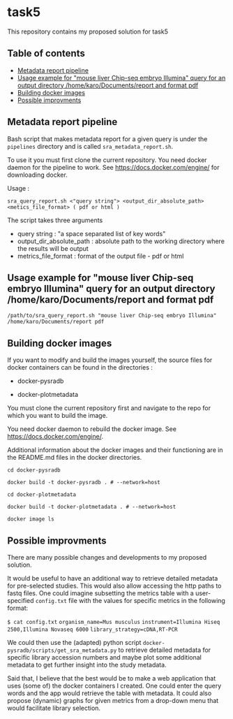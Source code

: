 # task5

This repository contains my proposed solution for task5

## Table of contents
* [Metadata report pipeline](#Metadata-report-pipeline)
* [Usage example for "mouse liver Chip-seq embryo Illumina" query for an output directory /home/karo/Documents/report and format pdf](#Usage-example-for-"mouse-liver-Chip-seq-embryo-Illumina"-query-for-an-output-directory-/home/karo/Documents/report-and-format-pdf)
* [Building docker images](#Building-docker-images)
* [Possible improvments](#Possible-improvments)


## Metadata report pipeline

Bash script that makes metadata report for a given query is under the `pipelines` directory and is called `sra_metadata_report.sh`.

To use it you must first clone the current repository. You need docker daemon for the pipeline to work. See https://docs.docker.com/engine/ for downloading docker.

Usage :
```
sra_query_report.sh <"query string"> <output_dir_absolute_path> <metics_file_format> ( pdf or html )
```
The script takes three arguments
- query string : "a space separated list of key words"
- output_dir_absolute_path : absolute path to the working directory where the results will be output
- metrics_file_format : format of the output file - pdf or html

## Usage example for "mouse liver Chip-seq embryo Illumina" query for an output directory /home/karo/Documents/report and format pdf
```
/path/to/sra_query_report.sh "mouse liver Chip-seq embryo Illumina" /home/karo/Documents/report pdf
```
## Building docker images

If you want to modify and build the images yourself, the source files for docker containers can be found in the directories :

- docker-pysradb

- docker-plotmetadata

You must clone the current repository first and navigate to the repo for which you want to build the image.

You need docker daemon to rebuild the docker image. See https://docs.docker.com/engine/.

Additional information about the docker images and their functioning are in the README.md files in the docker directories.

```
cd docker-pysradb

docker build -t docker-pysradb . # --network=host

cd docker-plotmetadata

docker build -t docker-plotmetadata . # --network=host

docker image ls
```
## Possible improvments

There are many possible changes and developments to my proposed solution. 

It would be useful to have an additional way to retrieve detailed metadata for pre-selected studies. This would also allow accessing the http paths to fastq files. One could imagine subsetting the metrics table with a user-specified `config.txt` file with the values for specific metrics in the following format: 

`$ cat config.txt`
`organism_name=Mus musculus`
`instrument=Illumina Hiseq 2500,Illumina Novaseq 6000`
`library_strategy=cDNA,RT-PCR`

We could then use the (adapted) python script `docker-pysradb/scripts/get_sra_metadata.py` to retrieve detailed metadata for specific library accession numbers and maybe plot some additional metadata to get further insight into the study metadata.

Said that, I believe that the best would be to make a web application that uses (some of) the docker containers I created. One could enter the query words and the app would retrieve the table with metadata. It could also propose (dynamic) graphs for given metrics from a drop-down menu that would facilitate library selection. 


